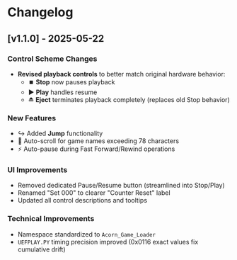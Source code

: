 # Changelog

## [v1.1.0] - 2025-05-22

### Control Scheme Changes
- **Revised playback controls** to better match original hardware behavior:
  - ⏹️ **Stop** now pauses playback
  - ▶️ **Play** handles resume
  - ⏏️ **Eject** terminates playback completely (replaces old Stop behavior)

### New Features
- ↪️ Added **Jump** functionality
- 🔄 Auto-scroll for game names exceeding 78 characters
- ⚡ Auto-pause during Fast Forward/Rewind operations

### UI Improvements
- Removed dedicated Pause/Resume button (streamlined into Stop/Play)
- Renamed "Set 000" to clearer "Counter Reset" label
- Updated all control descriptions and tooltips

### Technical Improvements
- Namespace standardized to `Acorn_Game_Loader`
- `UEFPLAY.PY` timing precision improved (0x0116 exact values fix cumulative drift)
